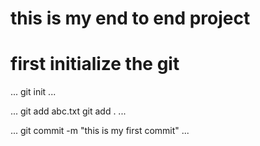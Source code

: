 # this is my end to end project 

# first initialize the git

...
git init
...

...
git add abc.txt
git add .
...

...
git commit -m "this is my first commit"
...